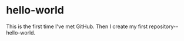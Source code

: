 # hello-world
This is the first time I've met GitHub. Then I create my first repository--hello-world.
